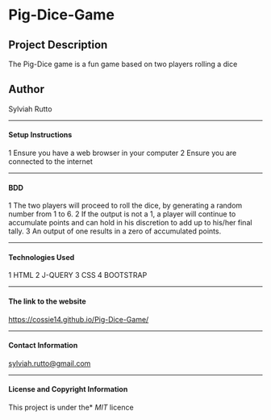 # Pig-Dice-Game

##  Project Description
The Pig-Dice game is a fun game based on two players rolling a dice

## Author

Sylviah Rutto

---

#### Setup Instructions
1 Ensure you have a web browser in your computer
2 Ensure you are connected to the internet

---

#### BDD
1 The two players will proceed to roll the dice, by generating a random number from 1 to 6.
2 If the output is not a 1, a player will continue to accumulate points and can hold in his discretion to add up to his/her final tally.
3 An output of one results in a zero of accumulated points.

----

#### Technologies Used   
  1 HTML
  2 J-QUERY
  3 CSS
  4 BOOTSTRAP

---

#### The link to the website

https://cossie14.github.io/Pig-Dice-Game/

----

#### Contact Information
sylviah.rutto@gmail.com



---

#### License and Copyright Information
This project is under the* *MIT* licence
